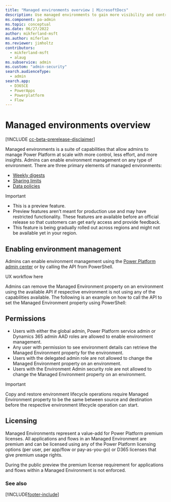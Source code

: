 ```yaml
---
title: "Managed environments overview | MicrosoftDocs"
description: Use managed environments to gain more visibility and control of your Dynamics 365 applications and flows, with less effort.
ms.component: pa-admin
ms.topic: conceptual
ms.date: 06/27/2022
author: mikferland-msft
ms.author: miferlan
ms.reviewer: jimholtz
contributors:
  - mikferland-msft
  - alaug 
ms.subservice: admin
ms.custom: "admin-security"
search.audienceType: 
  - admin
search.app:
  - D365CE
  - PowerApps
  - Powerplatform
  - Flow
---
```

# Managed environments overview

[!INCLUDE [cc-beta-prerelease-disclaimer](../includes/cc-beta-prerelease-disclaimer.md)]

Managed environments is a suite of capabilities that allow admins to manage Power Platform at scale with more control, less effort, and more insights. Admins can enable environment management on any type of environment. There are three primary elements of managed environments: 

- [Weekly digests](managed-environment-weekly-digests.md)
- [Sharing limits](managed-environment-sharing-limits.md)
- [Data policies](managed-environment-data-policies.md) 

> [!IMPORTANT]
> - This is a preview feature.
> - Preview features aren’t meant for production use and may have restricted functionality. These features are available before an official release so that customers can get early access and provide feedback.
> - This feature is being gradually rolled out across regions and might not be available yet in your region.

## Enabling environment management

Admins can enable environment management using the [Power Platform admin center](managed-environment-enable.md) or by calling the API from PowerShell. 

UX workflow here

Admins can remove the Managed Environment property on an environment using the available API if respective environment is not using any of the capabilities available. The following is an example on how to call the API to set the Managed Environment property using PowerShell: 

## Permissions

- Users with either the global admin, Power Platform service admin or Dynamics 365 admin AAD roles are allowed to enable environment management. 
- Any user with permission to see environment details can retrieve the Managed Environment property for the environment.  
- Users with the delegated admin role are not allowed to change the Managed Environment property on an environment. 
- Users with the Environment Admin security role are not allowed to change the Managed Environment property on an environment.  

> [!IMPORTANT]
> Copy and restore environment lifecycle operations require Managed Environment property to be the same between source and destination before the respective environment lifecycle operation can start. 

## Licensing

Managed Environments represent a value-add for Power Platform premium licenses. All applications and flows in an Managed Environment are premium and can be licensed using any of the Power Platform licensing options (per user, per app/flow or pay-as-you-go) or D365 licenses that give premium usage rights. 

During the public preview the premium license requirement for applications and flows within a Managed Environment is not enforced. 

### See also  



[!INCLUDE[footer-include](../includes/footer-banner.md)]

